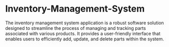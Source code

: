 # Inventory-Management-System
The inventory management system application is a robust software solution designed to streamline the process of managing and tracking parts associated with various products. It provides a user-friendly interface that enables users to efficiently add, update, and delete parts within the system.
